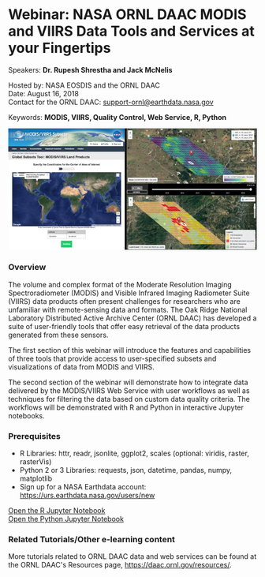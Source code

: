 # Webinar: NASA ORNL DAAC MODIS and VIIRS Data Tools and Services at your Fingertips

Speakers: **Dr. Rupesh Shrestha and Jack McNelis**

Hosted by: NASA EOSDIS and the ORNL DAAC     
Date: August 16, 2018     
Contact for the ORNL DAAC: support-ornl@earthdata.nasa.gov     

Keywords: **MODIS, VIIRS, Quality Control, Web Service, R, Python**

<img src="pictures/MODIS_ToolSuite_Webinar_Cover_8_16_18_edited.jpg" style="width: 800px;">

### Overview
The volume and complex format of the Moderate Resolution Imaging Spectroradiometer (MODIS) and Visible Infrared Imaging Radiometer Suite (VIIRS) data products often present challenges for researchers who are unfamiliar with remote-sensing data and formats. The Oak Ridge National Laboratory Distributed Active Archive Center (ORNL DAAC) has developed a suite of user-friendly tools that offer easy retrieval of the data products generated from these sensors.

The first section of this webinar will introduce the features and capabilities of three tools that provide access to user-specified subsets and visualizations of data from MODIS and VIIRS.

The second section of the webinar will demonstrate how to integrate data delivered by the MODIS/VIIRS Web Service with user workflows as well as techniques for filtering the data based on custom data quality criteria. The workflows will be demonstrated with R and Python in interactive Jupyter notebooks.

### Prerequisites

* R Libraries: httr, readr, jsonlite, ggplot2, scales (optional: viridis, raster, rasterVis)     
* Python 2 or 3 Libraries: requests, json, datetime, pandas, numpy, matplotlib     
* Sign up for a NASA Earthdata account: https://urs.earthdata.nasa.gov/users/new     

[Open the R Jupyter Notebook](https://github.com/ornldaac/webinar-modis-viirs-august2018/blob/master/NotebookR.ipynb)     
[Open the Python Jupyter Notebook](https://github.com/ornldaac/webinar-modis-viirs-august2018/blob/master/NotebookPy.ipynb)     

### Related Tutorials/Other e-learning content
More tutorials related to ORNL DAAC data and web services can be found at the ORNL DAAC's Resources page, https://daac.ornl.gov/resources/.
